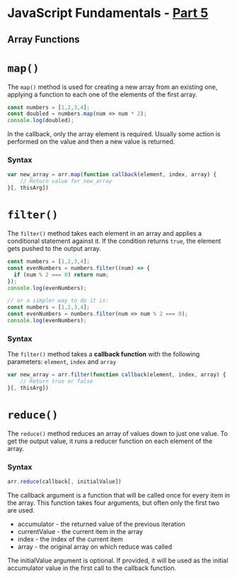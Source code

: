 # JavaScript Fundamentals - [Part 5](https://www.theodinproject.com/courses/foundations/lessons/fundamentals-part-5)

## Array Functions

# `map()`
The `map()` method is used for creating a new array from an existing one, applying a function to each one of the elements of the first array.
```js
const numbers = [1,2,3,4];
const doubled = numbers.map(num => num * 2);
console.log(doubled);
```
In the callback, only the array element is required. Usually some action is performed on the value and then a new value is returned.
### Syntax
```js
var new_array = arr.map(function callback(element, index, array) {
    // Return value for new_array
}[, thisArg])
````

# `filter()`
The `filter()` method takes each element in an array and applies a conditional statement against it. If the condition returns `true`, the element gets pushed to the output array.
```js
const numbers = [1,2,3,4];
const evenNumbers = numbers.filter((num) => {
  if (num % 2 === 0) return num;
});
console.log(evenNumbers);

// or a simpler way to do it is:
const numbers = [1,2,3,4];
const evenNumbers = numbers.filter(num => num % 2 === 0);
console.log(evenNumbers);
```
### Syntax
The `filter()` method takes a **callback function** with the following parameters: `element`, `index` and `array`
```js
var new_array = arr.filter(function callback(element, index, array) {
    // Return true or false
}[, thisArg])
```

# `reduce()`
The `reduce()` method reduces an array of values down to just one value. To get the output value, it runs a reducer function on each element of the array.
### Syntax
```js
arr.reduce(callback[, initialValue])
```
The callback argument is a function that will be called once for every item in the array. This function takes four arguments, but often only the first two are used.
* accumulator - the returned value of the previous iteration
* currentValue - the current item in the array
* index - the index of the current item
* array - the original array on which reduce was called

The initialValue argument is optional. If provided, it will be used as the initial accumulator value in the first call to the callback function.
